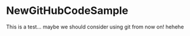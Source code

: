 NewGitHubCodeSample
===================

This is a test… maybe we should consider using git from now on! hehehe